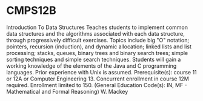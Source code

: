 # CMPS12B
Introduction To Data Structures
Teaches students to implement common data structures and the algorithms associated with each data structure, through progressively difficult exercises. Topics include big "O" notation; pointers, recursion (induction), and dynamic allocation; linked lists and list processing; stacks, queues, binary trees and binary search trees; simple sorting techniques and simple search techniques. Students will gain a working knowledge of the elements of the Java and C programming languages. Prior experience with Unix is assumed. Prerequisite(s): course 11 or 12A or Computer Engineering 13. Concurrent enrollment in course 12M required. Enrollment limited to 150. (General Education Code(s): IN, MF - Mathematical and Formal Reasoning) W. Mackey
